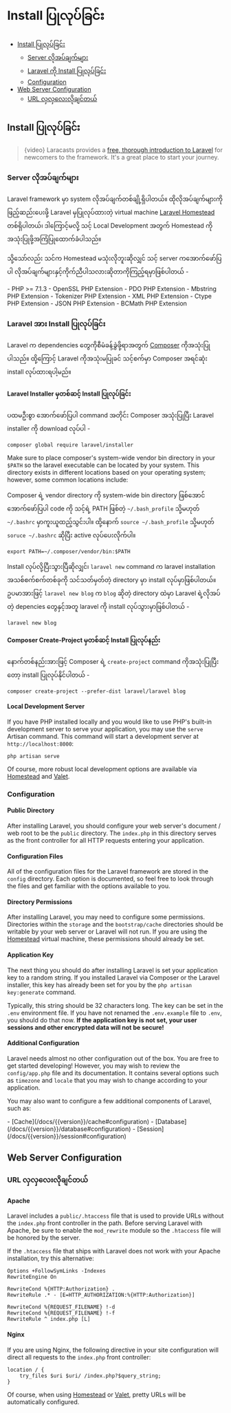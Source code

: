 # Install ပြုလုပ်ခြင်း


- [Install ပြုလုပ်ခြင်း](#installation)
    - [Server လိုအပ်ချက်များ](#server-requirements)
    - [Laravel ကို Install ပြုလုပ်ခြင်း](#installing-laravel)
    - [Configuration](#configuration)
- [Web Server Configuration](#web-server-configuration)
    - [URL လှလှလေးလိုချင်တယ်](#pretty-urls)

<a name="installation"></a>
## Install ပြုလုပ်ခြင်း

> {video} Laracasts provides a [free, thorough introduction to Laravel](http://laravelfromscratch.com) for newcomers to the framework. It's a great place to start your journey.

<a name="server-requirements"></a>
### Server လိုအပ်ချက်များ

Laravel framework မှာ system လိုအပ်ချက်တစ်ချို့ရှိပါတယ်။ ထိုလိုအပ်ချက်များကိုဖြည့်ဆည်းပေးဖို့ Laravel မှပြုလုပ်ထားတဲ့ virtual machine [Laravel Homestead](/docs/{{version}}/homestead) တစ်ရှိပါတယ်၊ ဒါကြောင့်မလို့ သင့် Local Development အတွက် Homestead ကိုအသုံးပြုဖို့အကြံပြုထောက်ခံပါသည်။

သို့သော်လည်း သင်က Homestead မသုံးလိုဘူးဆိုလျှင် သင့် server ကအောက်ဖော်ပြပါ လိုအပ်ချက်များနှင့်ကိုက်ညီပါသလားဆိုတာကိုကြည့်ရမှာဖြစ်ပါတယ် -

<div class="content-list" markdown="1">
- PHP >= 7.1.3
- OpenSSL PHP Extension
- PDO PHP Extension
- Mbstring PHP Extension
- Tokenizer PHP Extension
- XML PHP Extension
- Ctype PHP Extension
- JSON PHP Extension
- BCMath PHP Extension
</div>

<a name="installing-laravel"></a>
### Laravel အား Install ပြုလုပ်ခြင်း

Laravel က dependencies တွေကိုစီမံခန့်ခွဲဖို့ရာအတွက် [Composer](https://getcomposer.org) ကိုအသုံးပြုပါသည်။ ထို့ကြောင့် Laravel ကိုအသုံးမပြုခင် သင့်စက်မှာ Composer အရင်ဆုံး install လုပ်ထားရပါ့မည်။

#### Laravel Installer မှတစ်ဆင့် Install ပြုလုပ်ခြင်း

ပထမဦးစွာ အောက်ဖော်ပြပါ command အတိုင်း Composer အသုံးပြုပြီး Laravel installer ကို download လုပ်ပါ - 

    composer global require laravel/installer

Make sure to place composer's system-wide vendor bin directory in your `$PATH` so the laravel executable can be located by your system. This directory exists in different locations based on your operating system; however, some common locations include:

Composer ရဲ့ vendor directory ကို system-wide bin directory ဖြစ်အောင်အောက်ဖော်ပြပါ code ကို သင့်ရဲ့ PATH ဖြစ်တဲ့ `~/.bash_profile` သို့မဟုတ် `~/.bashrc` မှာကူးယူထည့်သွင်းပါ။ ထို့နောက် `source ~/.bash_profile` သို့မဟုတ် `soruce ~/.bashrc` ဆိုပြီး active လုပ်ပေးလိုက်ပါ။

```
export PATH=~/.composer/vendor/bin:$PATH
```

Install လုပ်လို့ပြီးသွားပြီဆိုလျှင်၊ `laravel new` command က laravel installation အသစ်စက်စက်တစ်ခုကို သင်သတ်မှတ်တဲ့ directory မှာ install လုပ်မှာဖြစ်ပါတယ်။ ဥပမာအားဖြင့် `laravel new blog` က `blog` ဆိုတဲ့ directory ထဲမှာ Laravel ရဲ့လိုအပ်တဲ့ depencies တွေနှင့်အတူ laravel ကို install လုပ်သွားမှာဖြစ်ပါတယ် -

    laravel new blog


#### Composer Create-Project မှတစ်ဆင့် Install ပြုလုပ်နည်း

နောက်တစ်နည်းအားဖြင့် Composer ရဲ့ `create-project` command ကိုအသုံးပြုပြီးတော့ install ပြုလုပ်နိုင်ပါတယ် -

    composer create-project --prefer-dist laravel/laravel blog

#### Local Development Server

If you have PHP installed locally and you would like to use PHP's built-in development server to serve your application, you may use the `serve` Artisan command. This command will start a development server at `http://localhost:8000`:

    php artisan serve

Of course, more robust local development options are available via [Homestead](/docs/{{version}}/homestead) and [Valet](/docs/{{version}}/valet).

<a name="configuration"></a>
### Configuration

#### Public Directory

After installing Laravel, you should configure your web server's document / web root to be the `public` directory. The `index.php` in this directory serves as the front controller for all HTTP requests entering your application.

#### Configuration Files

All of the configuration files for the Laravel framework are stored in the `config` directory. Each option is documented, so feel free to look through the files and get familiar with the options available to you.

#### Directory Permissions

After installing Laravel, you may need to configure some permissions. Directories within the `storage` and the `bootstrap/cache` directories should be writable by your web server or Laravel will not run. If you are using the [Homestead](/docs/{{version}}/homestead) virtual machine, these permissions should already be set.

#### Application Key

The next thing you should do after installing Laravel is set your application key to a random string. If you installed Laravel via Composer or the Laravel installer, this key has already been set for you by the `php artisan key:generate` command.

Typically, this string should be 32 characters long. The key can be set in the `.env` environment file. If you have not renamed the `.env.example` file to `.env`, you should do that now. **If the application key is not set, your user sessions and other encrypted data will not be secure!**

#### Additional Configuration

Laravel needs almost no other configuration out of the box. You are free to get started developing! However, you may wish to review the `config/app.php` file and its documentation. It contains several options such as `timezone` and `locale` that you may wish to change according to your application.

You may also want to configure a few additional components of Laravel, such as:

<div class="content-list" markdown="1">
- [Cache](/docs/{{version}}/cache#configuration)
- [Database](/docs/{{version}}/database#configuration)
- [Session](/docs/{{version}}/session#configuration)
</div>

<a name="web-server-configuration"></a>
## Web Server Configuration

<a name="pretty-urls"></a>
### URL လှလှလေးလိုချင်တယ်

#### Apache

Laravel includes a `public/.htaccess` file that is used to provide URLs without the `index.php` front controller in the path. Before serving Laravel with Apache, be sure to enable the `mod_rewrite` module so the `.htaccess` file will be honored by the server.

If the `.htaccess` file that ships with Laravel does not work with your Apache installation, try this alternative:

    Options +FollowSymLinks -Indexes
    RewriteEngine On

    RewriteCond %{HTTP:Authorization} .
    RewriteRule .* - [E=HTTP_AUTHORIZATION:%{HTTP:Authorization}]

    RewriteCond %{REQUEST_FILENAME} !-d
    RewriteCond %{REQUEST_FILENAME} !-f
    RewriteRule ^ index.php [L]

#### Nginx

If you are using Nginx, the following directive in your site configuration will direct all requests to the `index.php` front controller:

    location / {
        try_files $uri $uri/ /index.php?$query_string;
    }

Of course, when using [Homestead](/docs/{{version}}/homestead) or [Valet](/docs/{{version}}/valet), pretty URLs will be automatically configured.
